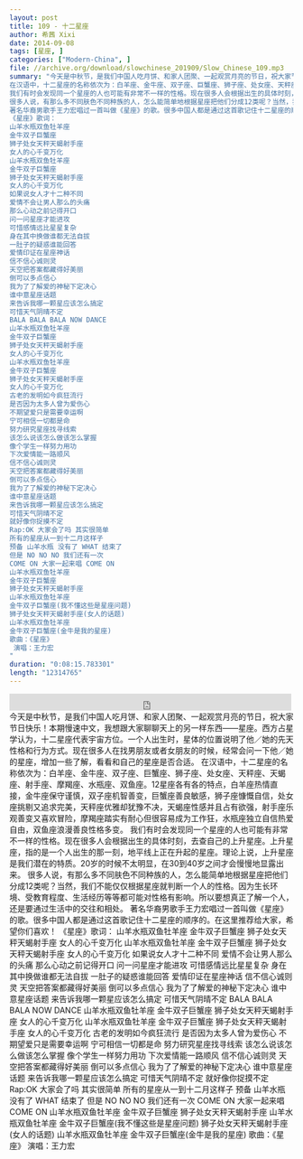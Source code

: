 ```yaml
---
layout: post
title: 109 - 十二星座
author: 希茜 Xixi
date: 2014-09-08
tags: [星座, ]
categories: ["Modern-China", ]
file: //archive.org/download/slowchinese_201909/Slow_Chinese_109.mp3
summary: "今天是中秋节，是我们中国人吃月饼、和家人团聚、一起观赏月亮的节日，祝大家节日快乐！本期慢速中文，我想跟大家聊聊天上的另一样东西——星座。西方占星学认为，十二星座代表宇宙方位。一个人出生时，星体的位置说明了他／她的先天性格和行为方式。现在很多人在找男朋友或者女朋友的时候，经常会问一下他／她的星座，增加一些了解，看看和自己的星座是否合适。
在汉语中，十二星座的名称依次为：白羊座、金牛座、双子座、巨蟹座、狮子座、处女座、天秤座、天蝎座、射手座、摩羯座、水瓶座、双鱼座。12星座各有各的特点，白羊座热情直接，金牛座保守谨慎，双子座机智善变，巨蟹座善良敏感，狮子座慷慨自信，处女座挑剔又追求完美，天秤座优雅却犹豫不决，天蝎座性感并且占有欲强，射手座乐观善变又喜欢冒险，摩羯座踏实有耐心但很容易成为工作狂，水瓶座独立自信热爱自由，双鱼座浪漫善良性格多变。
我们有时会发现同一个星座的人也可能有非常不一样的性格。现在很多人会根据出生的具体时刻，去查自己的上升星座。上升星座，指的是一个人出生的那一刻，地平线上正在升起的星座。理论上说，上升星座是我们潜在的特质。20岁的时候不太明显，在30到40岁之间才会慢慢地显露出来。
很多人说，有那么多不同肤色不同种族的人，怎么能简单地根据星座把他们分成12类呢？当然，我们不能仅仅根据星座就判断一个人的性格。因为生长环境、受教育程度、生活经历等等都可能对性格有影响。所以要想真正了解一个人，还是要通过生活中的交往和相处。
著名华裔男歌手王力宏唱过一首叫做《星座》的歌。很多中国人都是通过这首歌记住十二星座的顺序的。在这里推荐给大家，希望你们喜欢！
《星座》歌词：
山羊水瓶双鱼牡羊座
金牛双子巨蟹座
狮子处女天秤天蝎射手座
女人的心千变万化
山羊水瓶双鱼牡羊座
金牛双子巨蟹座
狮子处女天秤天蝎射手座
女人的心千变万化
如果说女人才十二种不同
爱情不会让男人那么的头痛
那么心动之前记得开口
问一问星座才能进攻
可惜感情远比星星复杂
身在其中换做谁都无法自拔
一肚子的疑惑谁能回答
爱情印证在星座神话
信不信心诚则灵
天空把答案都藏得好美丽
倒可以多点信心
我为了了解爱的神秘下定决心
谁中意星座话题
来告诉我哪一颗星应该怎么搞定
可惜天气阴晴不定
BALA BALA BALA NOW DANCE
山羊水瓶双鱼牡羊座
金牛双子巨蟹座
狮子处女天秤天蝎射手座
女人的心千变万化
山羊水瓶双鱼牡羊座
金牛双子巨蟹座
狮子处女天秤天蝎射手座
女人的心千变万化
古老的发明如今疯狂流行
是否因为太多人曾为爱伤心
不期望爱只是需要幸运啊
宁可相信一切都是命
努力研究星座找寻线索
该怎么说该怎么做该怎么掌握
像个学生一样努力用功
下次爱情能一路顺风
信不信心诚则灵
天空把答案都藏得好美丽
倒可以多点信心
我为了了解爱的神秘下定决心
谁中意星座话题
来告诉我哪一颗星应该怎么搞定
可惜天气阴晴不定
就好像你捉摸不定
Rap:OK 大家会了吗 其实很简单
所有的星座从一到十二月这样子
预备 山羊水瓶 没有了 WHAT 结束了
但是 NO NO NO 我们还有一次
COME ON 大家一起来唱 COME ON
山羊水瓶双鱼牡羊座
金牛双子巨蟹座
狮子处女天秤天蝎射手座
山羊水瓶双鱼牡羊座
金牛双子巨蟹座(我不懂这些是星座问题)
狮子处女天秤天蝎射手座(女人的话题)
山羊水瓶双鱼牡羊座
金牛双子巨蟹座(金牛是我的星座)
歌曲：《星座》
 演唱：王力宏
"
duration: "0:08:15.783301"
length: "12314765"
---
```


<iframe src="https://archive.org/embed/slowchinese_201909/Slow_Chinese_109.mp3" width="500" height="30" frameborder="0" webkitallowfullscreen="true" mozallowfullscreen="true" allowfullscreen></iframe>
今天是中秋节，是我们中国人吃月饼、和家人团聚、一起观赏月亮的节日，祝大家节日快乐！本期慢速中文，我想跟大家聊聊天上的另一样东西——星座。西方占星学认为，十二星座代表宇宙方位。一个人出生时，星体的位置说明了他／她的先天性格和行为方式。现在很多人在找男朋友或者女朋友的时候，经常会问一下他／她的星座，增加一些了解，看看和自己的星座是否合适。
在汉语中，十二星座的名称依次为：白羊座、金牛座、双子座、巨蟹座、狮子座、处女座、天秤座、天蝎座、射手座、摩羯座、水瓶座、双鱼座。12星座各有各的特点，白羊座热情直接，金牛座保守谨慎，双子座机智善变，巨蟹座善良敏感，狮子座慷慨自信，处女座挑剔又追求完美，天秤座优雅却犹豫不决，天蝎座性感并且占有欲强，射手座乐观善变又喜欢冒险，摩羯座踏实有耐心但很容易成为工作狂，水瓶座独立自信热爱自由，双鱼座浪漫善良性格多变。
我们有时会发现同一个星座的人也可能有非常不一样的性格。现在很多人会根据出生的具体时刻，去查自己的上升星座。上升星座，指的是一个人出生的那一刻，地平线上正在升起的星座。理论上说，上升星座是我们潜在的特质。20岁的时候不太明显，在30到40岁之间才会慢慢地显露出来。
很多人说，有那么多不同肤色不同种族的人，怎么能简单地根据星座把他们分成12类呢？当然，我们不能仅仅根据星座就判断一个人的性格。因为生长环境、受教育程度、生活经历等等都可能对性格有影响。所以要想真正了解一个人，还是要通过生活中的交往和相处。
著名华裔男歌手王力宏唱过一首叫做《星座》的歌。很多中国人都是通过这首歌记住十二星座的顺序的。在这里推荐给大家，希望你们喜欢！
《星座》歌词：
山羊水瓶双鱼牡羊座
金牛双子巨蟹座
狮子处女天秤天蝎射手座
女人的心千变万化
山羊水瓶双鱼牡羊座
金牛双子巨蟹座
狮子处女天秤天蝎射手座
女人的心千变万化
如果说女人才十二种不同
爱情不会让男人那么的头痛
那么心动之前记得开口
问一问星座才能进攻
可惜感情远比星星复杂
身在其中换做谁都无法自拔
一肚子的疑惑谁能回答
爱情印证在星座神话
信不信心诚则灵
天空把答案都藏得好美丽
倒可以多点信心
我为了了解爱的神秘下定决心
谁中意星座话题
来告诉我哪一颗星应该怎么搞定
可惜天气阴晴不定
BALA BALA BALA NOW DANCE
山羊水瓶双鱼牡羊座
金牛双子巨蟹座
狮子处女天秤天蝎射手座
女人的心千变万化
山羊水瓶双鱼牡羊座
金牛双子巨蟹座
狮子处女天秤天蝎射手座
女人的心千变万化
古老的发明如今疯狂流行
是否因为太多人曾为爱伤心
不期望爱只是需要幸运啊
宁可相信一切都是命
努力研究星座找寻线索
该怎么说该怎么做该怎么掌握
像个学生一样努力用功
下次爱情能一路顺风
信不信心诚则灵
天空把答案都藏得好美丽
倒可以多点信心
我为了了解爱的神秘下定决心
谁中意星座话题
来告诉我哪一颗星应该怎么搞定
可惜天气阴晴不定
就好像你捉摸不定
Rap:OK 大家会了吗 其实很简单
所有的星座从一到十二月这样子
预备 山羊水瓶 没有了 WHAT 结束了
但是 NO NO NO 我们还有一次
COME ON 大家一起来唱 COME ON
山羊水瓶双鱼牡羊座
金牛双子巨蟹座
狮子处女天秤天蝎射手座
山羊水瓶双鱼牡羊座
金牛双子巨蟹座(我不懂这些是星座问题)
狮子处女天秤天蝎射手座(女人的话题)
山羊水瓶双鱼牡羊座
金牛双子巨蟹座(金牛是我的星座)
歌曲：《星座》
 演唱：王力宏
